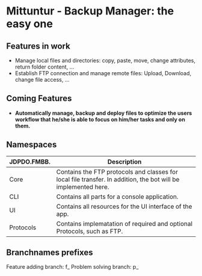 # Mittuntur - Backup Manager: the easy one
## Features in work
- Manage local files and directories: copy, paste, move, change attributes, return folder content, ...
- Establish FTP connection and manage remote files: Upload, Download, change file access, ...

## Coming Features
- **Automatically manage, backup and deploy files to optimize the users workflow that he/she is able to focus on him/her tasks and only on them.**

## Namespaces

  | JDPDO.FMBB. | Description |
  | --- | --- |
  | Core | Contains the FTP protocols and classes for local file transfer. In addition, the bot will be implemented here. |
  | CLI | Contains all parts for a console application. |
  | UI | Contains all resources for the UI interface of the app. |
  | Protocols | Contains implematation of required and optional Protocols, such as FTP. |

## Branchnames prefixes
  Feature adding branch: f_
  Problem solving branch: p_
